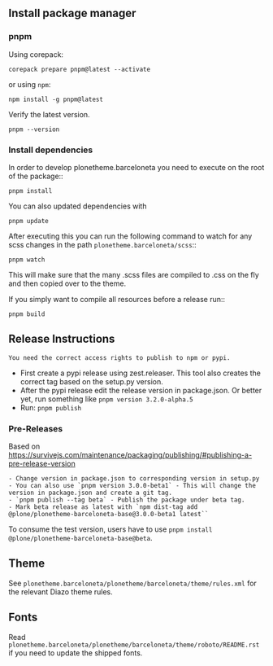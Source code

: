 ## Install package manager

### pnpm

Using corepack:

```shell
corepack prepare pnpm@latest --activate
```

or using `npm`:

```shell
npm install -g pnpm@latest
```

Verify the latest version.

```shell
pnpm --version
```

### Install dependencies

In order to develop plonetheme.barceloneta you need to execute on the root of the package::

```shell
pnpm install
```

You can also updated dependencies with

```shell
pnpm update
```

After executing this you can run the following command to watch for any scss changes
in the path `plonetheme.barceloneta/scss`::

```shell
pnpm watch
```

This will make sure that the many .scss files are compiled to .css on the fly
and then copied over to the theme.

If you simply want to compile all resources before a release run::

```shell
pnpm build
```


## Release Instructions

```{note}
You need the correct access rights to publish to npm or pypi.
```

- First create a pypi release using zest.releaser. This tool also creates the correct tag based on the setup.py version.
- After the pypi release edit the release version in package.json.
  Or better yet, run something like `pnpm version 3.2.0-alpha.5`
- Run: `pnpm publish`


### Pre-Releases

Based on https://survivejs.com/maintenance/packaging/publishing/#publishing-a-pre-release-version

    - Change version in package.json to corresponding version in setup.py
    - You can also use `pnpm version 3.0.0-beta1` - This will change the version in package.json and create a git tag.
    - `pnpm publish --tag beta` - Publish the package under beta tag.
    - Mark beta release as latest with `npm dist-tag add @plone/plonetheme-barceloneta-base@3.0.0-beta1 latest``

To consume the test version, users have to use `pnpm install @plone/plonetheme-barceloneta-base@beta`.


## Theme

See `plonetheme.barceloneta/plonetheme/barceloneta/theme/rules.xml` for the relevant Diazo theme rules.


## Fonts

Read `plonetheme.barceloneta/plonetheme/barceloneta/theme/roboto/README.rst` if you need to update the shipped fonts.
